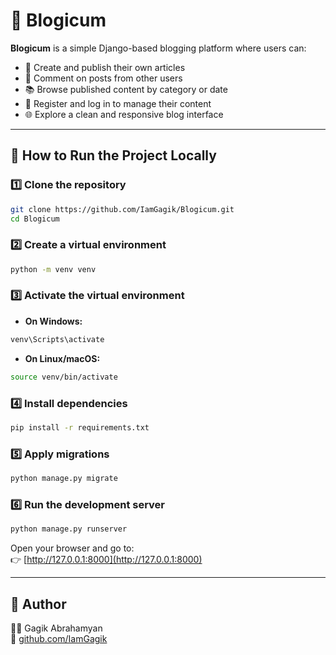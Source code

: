 # 📰 Blogicum

**Blogicum** is a simple Django-based blogging platform where users can:

- 📝 Create and publish their own articles  
- 💬 Comment on posts from other users  
- 📚 Browse published content by category or date  
- 🔐 Register and log in to manage their content  
- 🌐 Explore a clean and responsive blog interface  

---

## 🚀 How to Run the Project Locally

### 1️⃣ Clone the repository

```bash
git clone https://github.com/IamGagik/Blogicum.git
cd Blogicum
```

### 2️⃣ Create a virtual environment

```bash
python -m venv venv
```

### 3️⃣ Activate the virtual environment

- **On Windows:**

```bash
venv\Scripts\activate
```

- **On Linux/macOS:**

```bash
source venv/bin/activate
```

### 4️⃣ Install dependencies

```bash
pip install -r requirements.txt
```

### 5️⃣ Apply migrations

```bash
python manage.py migrate
```

### 6️⃣ Run the development server

```bash
python manage.py runserver
```

Open your browser and go to:  
👉 [http://127.0.0.1:8000](http://127.0.0.1:8000)

---

## 📝 Author

👨‍💻 Gagik Abrahamyan  
🐙 [github.com/IamGagik](https://github.com/IamGagik)

